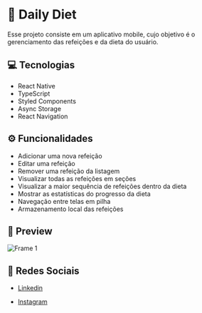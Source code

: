 # 🥗 Daily Diet
Esse projeto consiste em um aplicativo mobile, cujo objetivo é o gerenciamento das refeições e da dieta do usuário.


## 💻 Tecnologias
- React Native
- TypeScript
- Styled Components
- Async Storage
- React Navigation


## ⚙️ Funcionalidades
- Adicionar uma nova refeição
- Editar uma refeição
- Remover uma refeição da listagem
- Visualizar todas as refeições em seções
- Visualizar a maior sequência de refeições dentro da dieta
- Mostrar as estatísticas do progresso da dieta
- Navegação entre telas em pilha
- Armazenamento local das refeições
  

## 🎨 Preview
![Frame 1](https://github.com/matheusfelipetp/app-daily-diet/assets/102761014/a5791e91-fadf-4d17-be9e-430d3f8add46)

## 📱 Redes Sociais
- [Linkedin](https://www.linkedin.com/in/matheusfelipetp/)

- [Instagram](https://www.instagram.com/matheusfelipetp/)
